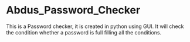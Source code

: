 # Abdus_Password_Checker
This is a Password checker, it is created in python using GUI. It will check the condition whether a password is full filling all the conditions. 
